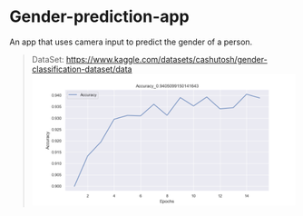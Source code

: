 # Gender-prediction-app
An app that uses camera input to predict the gender of a person.

> DataSet: https://www.kaggle.com/datasets/cashutosh/gender-classification-dataset/data
![Accuracy](Analysis/Accuracy.png)

